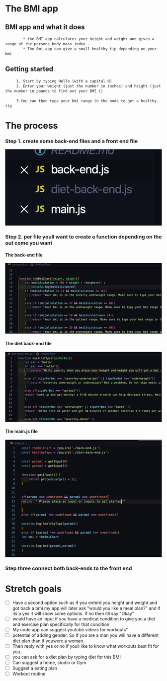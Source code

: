 # The BMI app


## BMI app and what it does
            * the BMI app calculates your height and weight and gives a range of the persons body mass index .
            * The Bmi app can give a small healthy tip depending on your bmi

## Getting started
         1. Start by typing Hello (with a capital H)
         2. Enter your weight (just the number in inches) and height (just the number in pounds to find out your BMI ()
        
         3.You can then type your bmi range in the node to get a healthy tip
         

# The process 

### Step 1. create some back-end files and a front end file
![](file.png)
            
### Step 2. per file youll want to create a function depending on the out come you want 
#### The back-end file 
![](back-end.png)

#### The diet back-end file 
![](diet.png)

####  The main.js file
![](main.png)

### Step three connect both back-ends to the front end

# Stretch goals

- [ ] Have a second option such as if you enterd you height and weight and got back a bmi my app will later ask "would you like a meal plan?" and if its a yes it will show some options. If no then itll say "Okay"
- [ ] would have an input if you have a medical condition to give you a diet and exercise plan specifically for that condition
- [ ] My node app can suggest youtube videos for workouts"
- [ ] potential of adding gender. So if you are a man you will have a different diet plan than if youwere a woman. 
- [ ] Then reply with yes or no if youll like to know what workouts best fit for you.
- [ ] you can ask for a diet plan by typing diet for this BMI
- [ ] Can suggest a home, studio or Gym 
- [ ] Suggest a eating plan
- [ ] Workout routine